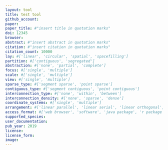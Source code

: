 ```yaml
---
layout: tool
title: test tool
github_account:
paper: 
paper_title: #"insert title in quotation marks"
doi: 12345
browser:
abstract: #"insert abstract in quotation marks"
citation: #"insert citation in quotation marks"
citation_count: 10000
lay: #['linear', 'circular', 'spatial', 'spacefilling']
partition: #['contiguous', 'segregated']
abstraction: #['none', 'partial', 'complete']
focus: #['single', 'multiple']
scale: #['single', 'multiple']
view: #['single', 'multiple']
sparse_type: #['segment sparse', 'point sparse']
contiguous_type: #['segment contiguous', 'point contiguous']
interconnection_type: #['none', 'within', 'between']
interconnection_density: #['none', 'sparse', 'dense']
coordinate_systems: #['single', 'multiple']
arrangement: #['linear parallel', 'linear serial', 'linear orthogonal', 'circular parallel', 'circular serial']
access_format: #['web browser', 'software', 'java package', 'r package']
supported_species:
user_documentation:
pub_year: 2019
license:
license_form:
image:
---
```

